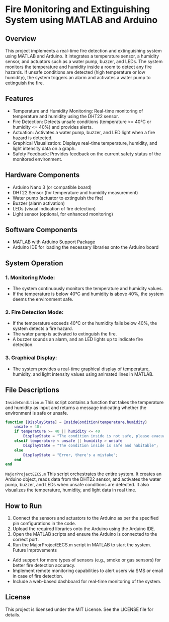 # Fire Monitoring and Extinguishing System using MATLAB and Arduino
## Overview
This project implements a real-time fire detection and extinguishing system using MATLAB and Arduino. It integrates a temperature sensor, a humidity sensor, and actuators such as a water pump, buzzer, and LEDs. The system monitors the temperature and humidity inside a room to detect any fire hazards. If unsafe conditions are detected (high temperature or low humidity), the system triggers an alarm and activates a water pump to extinguish the fire.

## Features
- Temperature and Humidity Monitoring: Real-time monitoring of temperature and humidity using the DHT22 sensor.
- Fire Detection: Detects unsafe conditions (temperature >= 40°C or humidity <= 40%) and provides alerts.
- Actuation: Activates a water pump, buzzer, and LED light when a fire hazard is detected.
- Graphical Visualization: Displays real-time temperature, humidity, and light intensity data on a graph.
- Safety Feedback: Provides feedback on the current safety status of the monitored environment.
## Hardware Components
- Arduino Nano 3 (or compatible board)
- DHT22 Sensor (for temperature and humidity measurement)
- Water pump (actuator to extinguish the fire)
- Buzzer (alarm activation)
- LEDs (visual indication of fire detection)
- Light sensor (optional, for enhanced monitoring)
## Software Components
- MATLAB with Arduino Support Package
- Arduino IDE for loading the necessary libraries onto the Arduino board
## System Operation
### 1. Monitoring Mode:

- The system continuously monitors the temperature and humidity values.
- If the temperature is below 40°C and humidity is above 40%, the system deems the environment safe.
### 2. Fire Detection Mode:

- If the temperature exceeds 40°C or the humidity falls below 40%, the system detects a fire hazard.
- The water pump is activated to extinguish the fire.
- A buzzer sounds an alarm, and an LED lights up to indicate fire detection.
### 3. Graphical Display:

- The system provides a real-time graphical display of temperature, humidity, and light intensity values using animated lines in MATLAB.
## File Descriptions
```InsideCondition.m```
This script contains a function that takes the temperature and humidity as input and returns a message indicating whether the environment is safe or unsafe.

```matlab
function [DisplayState] = InsideCondition(temperature,humidity)
    unsafe = 40;
    if temperature >= 40 || humidity <= 40
        DisplayState = "The condition inside is not safe, please evacuate";
    elseif temperature < unsafe || humidity > unsafe
        DisplayState = "The condition inside is safe and habitable";
    else
        DisplayState = "Error, there's a mistake";
    end    
end
```
```MajorProjectEECS.m```
This script orchestrates the entire system. It creates an Arduino object, reads data from the DHT22 sensor, and activates the water pump, buzzer, and LEDs when unsafe conditions are detected. It also visualizes the temperature, humidity, and light data in real time.

## How to Run
1. Connect the sensors and actuators to the Arduino as per the specified pin configurations in the code.
2. Upload the required libraries onto the Arduino using the Arduino IDE.
3. Open the MATLAB scripts and ensure the Arduino is connected to the correct port.
4. Run the MajorProjectEECS.m script in MATLAB to start the system.
    Future Improvements
- Add support for more types of sensors (e.g., smoke or gas sensors) for better fire detection accuracy.
- Implement remote monitoring capabilities to alert users via SMS or email in case of fire detection.
- Include a web-based dashboard for real-time monitoring of the system.
## License
This project is licensed under the MIT License. See the LICENSE file for details.

